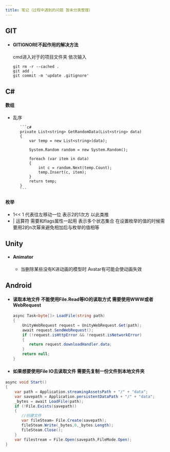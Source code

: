 ```yaml
---
title: 笔记（过程中遇到的问题 暂未分类整理）
---
```


## GIT

+ #### GITIGNORE不起作用的解决方法

  cmd进入对于的项目文件夹 依次输入

  ```
  git rm -r --cached .
  git add .
  git commit -m 'update .gitignore'
  ```

## C#

#### 数组

+ 乱序

         ```c#
         private List<string> GetRandomData(List<string> data)
         {
             var temp = new List<string>(data);
            
             System.Random random = new System.Random();
            
             foreach (var item in data)
             {
                 int c = random.Next(temp.Count);
                 temp.Insert(c, item);
             }
             return temp;
         }
         ```

#### 枚举

+  1<< 1  代表往左移动一位 表示2的1次方 以此类推
+  |  运算符 需要和flags属性一起用 表示多个状态集合 在设置枚举的值的时候需要用2的n次幂来避免相加后与枚举的值相等 

## Unity

+ #### Animator

  + 当删除某些没有K进动画的模型时  Avatar有可能会使动画失效

## Android

+ #### 读取本地文件 不能使用File.Read等IO的读取方式 需要使用WWW或者WebRequest

  ~~~~ c#
  async Task<byte[]> LoadFile(string path)
  {
      UnityWebRequest request = UnityWebRequest.Get(path);
      await request.SendWebRequest();
      if (!request.isHttpError && !request.isNetworkError)
      {
         return request.downloadHandler.data;
      }
      return null;
  }
  ~~~~


+  #### 如果想要使用File IO去读取文件 需要先复制一份文件到本地文件夹

  ```c#
  async void Start()
  {
      var path = Application.streamingAssetsPath + "/" + "data";
      var savepath = Application.persistentDataPath + "/" + "data";  
      _bytes = await LoadFile(path);
      if (!File.Exists(savepath))
      {
         //创建文件
         var fileSteam= File.Create(savepath);
         fileSteam.Write(_bytes,0,_bytes.Length);
         fileSteam.Close();
      }
      var filestream = File.Open(savepath,FileMode.Open);
  }
  ```

